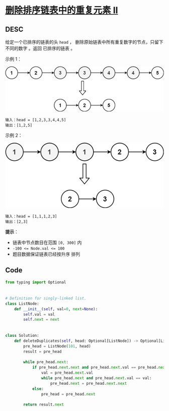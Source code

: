 # [删除排序链表中的重复元素 II](https://leetcode.cn/problems/remove-duplicates-from-sorted-list-ii/description/)

## DESC

给定一个已排序的链表的头 `head` ， 删除原始链表中所有重复数字的节点，只留下不同的数字 。返回 已排序的链表 。

示例 1：

![](https://github.com/Carmenliukang/leetcode/blob/master/images/remove-duplicates-from-sorted-list-ii-1.png)

```
输入：head = [1,2,3,3,4,4,5]
输出：[1,2,5]
```

示例 2：

![](https://github.com/Carmenliukang/leetcode/blob/master/images/remove-duplicates-from-sorted-list-ii-2.png)

```
输入：head = [1,1,1,2,3]
输出：[2,3]
```

**提示**：

- 链表中节点数目在范围 `[0, 300]` 内
- `-100 <= Node.val <= 100`
- 题目数据保证链表已经按升序 排列

## Code

```python
from typing import Optional


# Definition for singly-linked list.
class ListNode:
    def __init__(self, val=0, next=None):
        self.val = val
        self.next = next


class Solution:
    def deleteDuplicates(self, head: Optional[ListNode]) -> Optional[ListNode]:
        pre_head = ListNode(101, head)
        result = pre_head

        while pre_head.next:
            if pre_head.next.next and pre_head.next.val == pre_head.next.next.val:
                val = pre_head.next.val
                while pre_head.next and pre_head.next.val == val:
                    pre_head.next = pre_head.next.next
            else:
                pre_head = pre_head.next

        return result.next

```